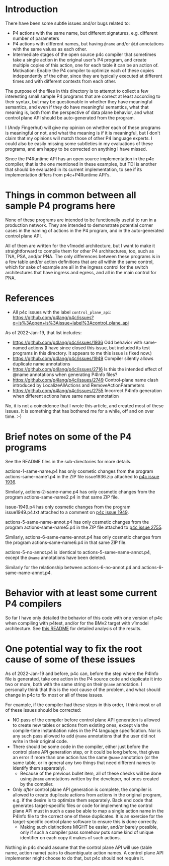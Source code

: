 # Introduction

There have been some subtle issues and/or bugs related to:

+ P4 actions with the same name, but different signatures,
  e.g. different number of parameters
+ P4 actions with different names, but having `@name` and/or `@id`
  annotations with the same values as each other.
+ Intermediate stages of the open source p4c compiler that sometimes
  take a single action in the original user's P4 program, and create
  multiple copies of this action, one for each table it can be an
  action of.  Motivation: Enable the P4 compiler to optimize each of
  these copies independently of the other, since they are typically
  executed at different times and with different contexts from each
  other.

The purpose of the files in this directory is to attempt to collect a
few interesting small sample P4 programs that are correct at least
according to their syntax, but may be questionable in whether they
have meaningful semantics, and even if they do have meaningful
semantics, what that meaning is, both from the perspective of data
plane behavior, and what control plane API should be auto-generated
from the program.

I (Andy Fingerhut) will give my opinion on whether each of these
programs is meaningful or not, and what the meaning is if it is
meaningful, but I don't claim that my opinions will match those of
other P4 language experts.  I could also be easily missing some
subtleties in my evaluations of these programs, and am happy to be
corrected on anything I have missed.

Since the P4Runtime API has an open source implementation in the p4c
compiler, that is the one mentioned in these examples, but TDI is
another that should be evaluated in its current implementation, to see
if its implementation differs from p4c+P4Runtime API's.


# Things in common between all sample P4 programs here

None of these programs are intended to be functionally useful to run
in a production network.  They are intended to demonstrate potential
corner cases in the naming of actions in the P4 program, and in the
auto-generated control plane API.

All of them are written for the v1model architecture, but I want to
make it straightforward to compile them for other P4 architectures,
too, such as TNA, PSA, and/or PNA.  The only differences between these
programs is in a few table and/or action definitions that are all
within the same control, which for sake of example are all in the
ingress control for the switch architectures that have ingress and
egress, and all in the main control for PNA.


# References

+ All p4c issues with the label `control_plane_api`:
  https://github.com/p4lang/p4c/issues?q=is%3Aopen+is%3Aissue+label%3Acontrol_plane_api

As of 2022-Jan-19, that list includes:

+ https://github.com/p4lang/p4c/issues/1936 Odd behavior with same-named actions (I have since closed this issue, but included its test programs in this directory.  It appears to me this issue is fixed now.)
+ https://github.com/p4lang/p4c/issues/1949 Compiler silently allows duplicate name annotations
+ https://github.com/p4lang/p4c/issues/2716 Is this the intended effect of @name annotations when generating P4Info files?
+ https://github.com/p4lang/p4c/issues/2749 Control-plane name clash introduced by LocalizeAllActions and RemoveActionParameters
+ https://github.com/p4lang/p4c/issues/2755 Incorrect P4Info generation when different actions have same name annotation

No, it is not a coincidence that I wrote this article, and created
most of these issues.  It is something that has bothered me for a
while, off and on over time. :-)


# Brief notes on some of the P4 programs

See the README files in the sub-directories for more details.

actions-1-same-name.p4 has only cosmetic changes from the program
actions-same-name1.p4 in the ZIP file issue1936.zip attached to [p4c
issue 1936](https://github.com/p4lang/p4c/issues/1936).

Similarly, actions-2-same-name.p4 has only cosmetic changes from the
program actions-same-name2.p4 in that same ZIP file.

issue-1949.p4 has only cosmetic changes from the program
issue1949.p4.txt attached to a comment on [p4c issue
1949](https://github.com/p4lang/p4c/issues/1949).

actions-5-same-name-annot.p4 has only cosmetic changes from the
program actions-same-name5.p4 in the ZIP file attached to [p4c issue
2755](https://github.com/p4lang/p4c/issues/2755).

Similarly, actions-6-same-name-annot.p4 has only cosmetic changes from
the program actions-same-name6.p4 in that same ZIP file.

actions-5-no-annot.p4 is identical to actions-5-same-name-annot.p4,
except the `@name` annotations have been deleted.

Similarly for the relationship between actions-6-no-annot.p4 and
actions-6-same-name-annot.p4.


# Behavior with at least some current P4 compilers

So far I have only detailed the behavior of this code with one version
of p4c when compiling with p4test, and/or for the BMv2 target with
v1model architecture.  See [this README](v1model/README.md) for
detailed analysis of the results.


# One potential way to fix the root cause of some of these issues

As of 2022-Jan-19 and before, p4c can, before the step where the
P4Info file is generated, take one action in the P4 source code and
duplicate it into two or more, both with the same string on their
`@name` annotation.  I personally think that this is the root cause of
the problem, and what should change in p4c to fix most or all of these
issues.

For example, if the compiler had these steps in this order, I think
most or all of these issues should be corrected:

+ NO pass of the compiler before control plane API generation is
  allowed to create new tables or actions from existing ones, except
  via the compile-time instantiation rules in the P4 language
  specification.  Nor is any such pass allowed to add `@name`
  annotations that the user did not write in their original code.
+ There should be some code in the compiler, either just before the
  control plane API generation step, or it could be long before, that
  gives an error if more than one action has the same `@name`
  annotation (or the same table, or in general any two things that
  need different names to identify them separately).
  + Because of the previous bullet item, all of these checks will be
    done using `@name` annotations written by the developer, not ones
    created by the compiler.
+ Only _after_ control plane API generation is complete, the compiler
  is allowed to create duplicate actions from actions in the original
  program, e.g. if the desire is to optimize them separately.  Back
  end code that generates target-specific files or code for
  implementing the control plane API must in such a case be able to
  map a single action name in the P4Info file to the correct one of
  these duplicates.  It is an exercise for the target-specific control
  plane software to ensure this is done correctly.
  + Making such distinctions MIGHT be easier, and/or barely possible,
    only if such a compiler pass somehow puts some kind of unique
    identifier on each copy it makes of such actions.

Nothing in p4c should assume that the control plane API will use
(table name, action name) pairs to disambiguate action names.  A
control plane API implementer might choose to do that, but p4c should
not require it.
